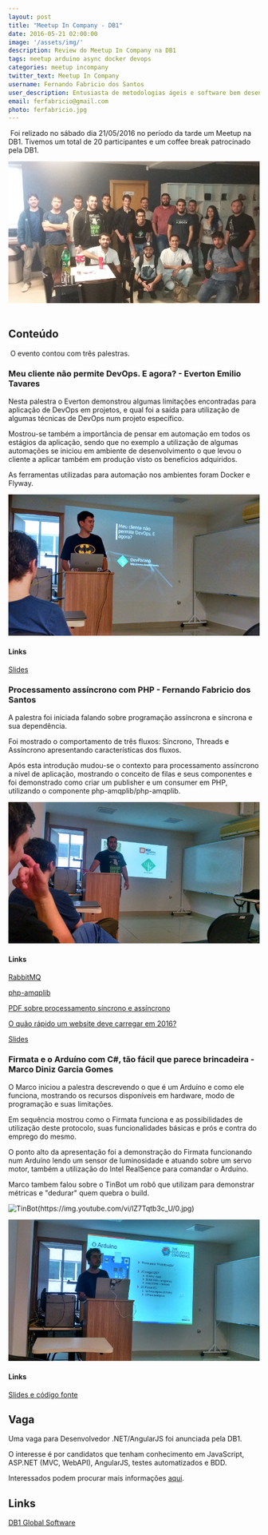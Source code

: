 ```yaml
---
layout: post
title: "Meetup In Company - DB1"
date: 2016-05-21 02:00:00
image: '/assets/img/'
description: Review do Meetup In Company na DB1
tags: meetup arduino async docker devops
categories: meetup incompany
twitter_text: Meetup In Company
username: Fernando Fabricio dos Santos
user_description: Entusiasta de metodologias ágeis e software bem desenvolvido!
email: ferfabricio@gmail.com
photo: ferfabricio.jpg
---
```

​
Foi relizado no sábado dia 21/05/2016 no período da tarde um Meetup na DB1. Tivemos um total de 20 participantes e um coffee break patrocinado pela DB1.

![Meetup In Company - DB1](/assets/img/posts/2-meetup-incompany-db1/meetup.jpg)
​

## Conteúdo
​
O evento contou com três palestras.

### Meu cliente não permite DevOps. E agora?  - Everton Emilio Tavares

Nesta palestra o Everton demonstrou algumas limitações encontradas para aplicação de DevOps em projetos, e qual foi a saída para utilização de algumas técnicas de DevOps num projeto específico.

Mostrou-se também a importância de pensar em automação em todos os estágios da aplicação, sendo que no exemplo a utilização de algumas automações se iniciou em ambiente de desenvolvimento o que levou o cliente a aplicar também em produção visto os benefícios adquiridos.

As ferramentas utilizadas para automação nos ambientes foram Docker e Flyway.

![Everton Emilio Tavares](/assets/img/posts/2-meetup-incompany-db1/everton.jpg)

#### Links
[Slides](http://pt.slideshare.net/ezidiu/meu-cliente-no-permite-devops-e-agora)

### Processamento assíncrono com PHP - Fernando Fabricio dos Santos

A palestra foi iniciada falando sobre programação assíncrona e síncrona e sua dependência.

Foi mostrado o comportamento de três fluxos: Síncrono, Threads e Assíncrono apresentando características dos fluxos.

Após esta introdução mudou-se o contexto para processamento assíncrono a nível de aplicação, mostrando o conceito de filas e seus componentes e foi demonstrado como criar um publisher e um consumer em PHP, utilizando o componente php-amqplib/php-amqplib.

![Fernando Fabricio dos Santos](/assets/img/posts/2-meetup-incompany-db1/fernando.jpg)

#### Links
[RabbitMQ](https://www.rabbitmq.com/)

[php-amqplib](https://github.com/php-amqplib/php-amqplib)

[PDF sobre processamento síncrono e assíncrono](http://cs.brown.edu/courses/cs168/s12/handouts/async.pdf)

[O quão rápido um website deve carregar em 2016?](http://arquiteturadeinformacao.com/usabilidade/o-quao-rapido-um-website-deve-carregar-em-2016/)

[Slides](http://www.slideshare.net/ferfabricio/processamento-assncrono-com-php)

### Firmata e o Arduíno com C#, tão fácil que parece brincadeira  - Marco Diniz Garcia Gomes

O Marco iniciou a palestra descrevendo o que é um Arduíno e como ele funciona, mostrando os recursos disponíveis em hardware, modo de programação e suas limitações.

Em sequência mostrou como o Firmata funciona e as possibilidades de utilização deste protocolo, suas funcionalidades básicas e prós e contra do emprego do mesmo.

O ponto alto da apresentação foi a demonstração do Firmata funcionando num Arduíno lendo um sensor de luminosidade e atuando sobre um servo motor, também a utilização do Intel RealSence para comandar o Arduíno.

​Marco tambem falou sobre o TinBot um robô que utilizam para demonstrar métricas e "dedurar" quem quebra o build.

![TinBot(https://img.youtube.com/vi/lZ7Tqtb3c_U/0.jpg)](https://www.youtube.com/watch?v=lZ7Tqtb3c_U)

![Marco Diniz Garcia Gomes](/assets/img/posts/2-meetup-incompany-db1/marco.jpg)

#### Links
[Slides e código fonte](https://github.com/marcodiniz/TDCFloripa2016_Arduino_Firmata_C-)

## Vaga
Uma vaga para Desenvolvedor .NET/AngularJS foi anunciada pela DB1.

O interesse é por candidatos que tenham conhecimento em JavaScript, ASP.NET (MVC, WebAPI), AngularJS, testes automatizados e BDD.

Interessados podem procurar mais informações [aqui](http://carreira.db1.com.br/).

## Links

[DB1 Global Software](http://db1.com.br)
